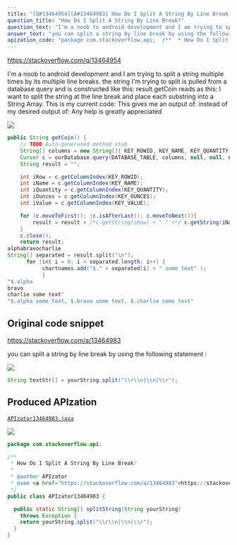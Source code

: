 ```yaml
---
title: "[Q#13464954][A#13464983] How Do I Split A String By Line Break?"
question_title: "How Do I Split A String By Line Break?"
question_text: "I'm a noob to android development and I am trying to split a string multiple times by its multiple line breaks.  the string I'm trying to split is pulled from a database query and is constructed like this: result.getCoin reads as this: I want to split the string at the line break and place each substring into a String Array. This is my current code: This gives me an output of: instead of my desired output of: Any help is greatly appreciated"
answer_text: "you can split a string by line break by using the following statement :"
apization_code: "package com.stackoverflow.api;  /**  * How Do I Split A String By Line Break?  *  * @author APIzator  * @see <a href=\"https://stackoverflow.com/a/13464983\">https://stackoverflow.com/a/13464983</a>  */ public class APIzator13464983 {    public static String[] splitString(String yourString)     throws Exception {     return yourString.split(\"\\\\r\\\\n|\\\\n|\\\\r\");   } }"
---
```


https://stackoverflow.com/q/13464954

I&#x27;m a noob to android development and I am trying to split a string multiple times by its multiple line breaks.  the string I&#x27;m trying to split is pulled from a database query and is constructed like this:
result.getCoin reads as this:
I want to split the string at the line break and place each substring into a String Array. This is my current code:
This gives me an output of:
instead of my desired output of:
Any help is greatly appreciated


<div class="code-logo"><img src="/stackoverflow.png" /></div>

```java
public String getCoin() {
    // TODO Auto-generated method stub
    String[] columns = new String[]{ KEY_ROWID, KEY_NAME, KEY_QUANTITY, KEY_OUNCES, KEY_VALUE };
    Cursor c = ourDatabase.query(DATABASE_TABLE, columns, null, null, null, null, null);
    String result = "";

    int iRow = c.getColumnIndex(KEY_ROWID);
    int iName = c.getColumnIndex(KEY_NAME);
    int iQuantity = c.getColumnIndex(KEY_QUANTITY);
    int iOunces = c.getColumnIndex(KEY_OUNCES);
    int iValue = c.getColumnIndex(KEY_VALUE);

    for (c.moveToFirst(); !c.isAfterLast(); c.moveToNext()){
        result = result + /*c.getString(iRow) + " " +*/ c.getString(iName).substring(0, Math.min(18, c.getString(iName).length())) + "\n";
    }
    c.close();
    return result;
alphabravocharlie
String[] separated = result.split("\n");
      for (int i = 0; i < separated.length; i++) {
           chartnames.add("$." + separated[i] + " some text" ); 
           }
"$.alpha
bravo
charlie some text"
"$.alpha some text, $.bravo some text, $.charlie some text"
```


## Original code snippet

https://stackoverflow.com/a/13464983

you can split a string by line break by using the following statement :

<div class="code-logo"><img src="/stackoverflow.png" /></div>

```java
String textStr[] = yourString.split("\\r\\n|\\n|\\r");
```

## Produced APIzation

[`APIzator13464983.java`](https://github.com/blind-papers/apization-temp-data/raw/main/search/APIzator13464983.java)

<div class="code-logo"><img src="/apizator.png" /></div>

```java
package com.stackoverflow.api;

/**
 * How Do I Split A String By Line Break?
 *
 * @author APIzator
 * @see <a href="https://stackoverflow.com/a/13464983">https://stackoverflow.com/a/13464983</a>
 */
public class APIzator13464983 {

  public static String[] splitString(String yourString)
    throws Exception {
    return yourString.split("\\r\\n|\\n|\\r");
  }
}

```